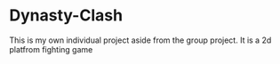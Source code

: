 # Dynasty-Clash
This is my own individual project aside from the group project. It is a 2d platfrom fighting game
